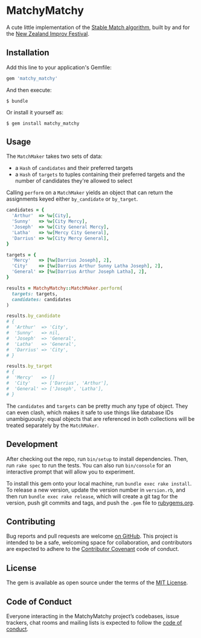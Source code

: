 # MatchyMatchy

A cute little implementation of the [Stable Match
algorithm](http://www.nrmp.org/), built by and for
the [New Zealand Improv Festival](https://nzif.info).

## Installation

Add this line to your application's Gemfile:

```ruby
gem 'matchy_matchy'
```

And then execute:

    $ bundle

Or install it yourself as:

    $ gem install matchy_matchy

## Usage

The `MatchMaker` takes two sets of data:

* a `Hash` of `candidates` and their preferred targets
* a `Hash` of `targets` to tuples containing their preferred targets and the
  number of candidates they're allowed to select

Calling `perform` on a `MatchMaker` yields an object that can return the
assignments keyed either `by_candidate` or `by_target`.

```ruby
candidates = {
  'Arthur'  => %w[City],
  'Sunny'   => %w[City Mercy],
  'Joseph'  => %w[City General Mercy],
  'Latha'   => %w[Mercy City General],
  'Darrius' => %w[City Mercy General],
}

targets = {
  'Mercy'   => [%w[Darrius Joseph], 2],
  'City'    => [%w[Darrius Arthur Sunny Latha Joseph], 2],
  'General' => [%w[Darrius Arthur Joseph Latha], 2],
}

results = MatchyMatchy::MatchMaker.perform(
  targets: targets,
  candidates: candidates
)

results.by_candidate
# {
#  'Arthur'  => 'City',
#  'Sunny'   => nil,
#  'Joseph'  => 'General',
#  'Latha'   => 'General',
#  'Darrius' => 'City',
# }

results.by_target
# {
#  'Mercy'   => []
#  'City'    => ['Darrius', 'Arthur'],
#  'General' => ['Joseph', 'Latha'],
# }
```

The `candidates` and `targets` can be pretty much any type of object.
They can even clash, which makes it safe to use things like database IDs
unambiguously: equal objects that are referenced in both collections
will be treated separately by the `MatchMaker`.

## Development

After checking out the repo, run `bin/setup` to install dependencies. Then, run
`rake spec` to run the tests. You can also run `bin/console` for an interactive
prompt that will allow you to experiment.

To install this gem onto your local machine, run `bundle exec rake install`. To
release a new version, update the version number in `version.rb`, and then run
`bundle exec rake release`, which will create a git tag for the version, push
git commits and tags, and push the `.gem` file to
[rubygems.org](https://rubygems.org).

## Contributing

Bug reports and pull requests are welcome
[on GitHub](https://github.com/fauxparse/matchy_matchy).
This project is intended to be a safe, welcoming space for collaboration, and
contributors are expected to adhere to the [Contributor
Covenant](http://contributor-covenant.org) code of conduct.

## License

The gem is available as open source under the terms of the [MIT
License](https://opensource.org/licenses/MIT).

## Code of Conduct

Everyone interacting in the MatchyMatchy project’s codebases, issue trackers,
chat rooms and mailing lists is expected to follow the [code of
conduct](https://github.com/fauxparse/matchy_matchy/blob/master/CODE_OF_CONDUCT.md).
